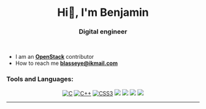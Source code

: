 <h1 align="center">Hi👋, I'm Benjamin</h1>
<h3 align="center">Digital engineer</h3>
<br>

- I am an  **[OpenStack](https://www.openstack.org/blog/new-in-openstack-bobcat-horizon-team-introduces-time-based-one-time-password-totp-authentication-support/)** contributor 
- How to reach me **blasseye@ikmail.com**

<h3>Tools and Languages:</h3>

<div align="center" id="toolsAndLanguages">
<a href="https://www.w3schools.com/c/">
<img src="https://img.shields.io/badge/c-%2300599C.svg?style=for-the-badge&logo=c&logoColor=white" 
alt="C"/></a>
<a href="https://www.w3schools.com/cpp/">
<img src="https://img.shields.io/badge/c++-%2300599C.svg?style=for-the-badge&logo=c%2B%2B&logoColor=white" 
alt="C++"/></a>
<a href="https://www.w3schools.com/css/">
<img src="https://img.shields.io/badge/css3-%231572B6.svg?style=for-the-badge&logo=css3&logoColor=white" 
alt="CSS3"/></a>
<a href="https://www.w3schools.com/html/">
<img src="https://img.shields.io/badge/html5-%23E34F26.svg?style=for-the-badge&logo=html5&logoColor=white" a
lt="HTML5"/></a>
<a href="https://www.learnshell.org/">
<img src="https://img.shields.io/badge/shell_script-%23121011.svg?style=for-the-badge&logo=gnu-bash&logoColor=white" a
lt="Shell Script"/></a>
<a href="https://www.w3schools.com/python/">
<img src="https://img.shields.io/badge/python-3670A0?style=for-the-badge&logo=python&logoColor=ffdd54" a
lt="Python"/></a>
<a href="https://www.openstack.org/">
<img src="https://img.shields.io/badge/Openstack-%23f01742.svg?style=for-the-badge&logo=openstack&logoColor=white" a
lt="OpenStack"/></a>
</div>

---

